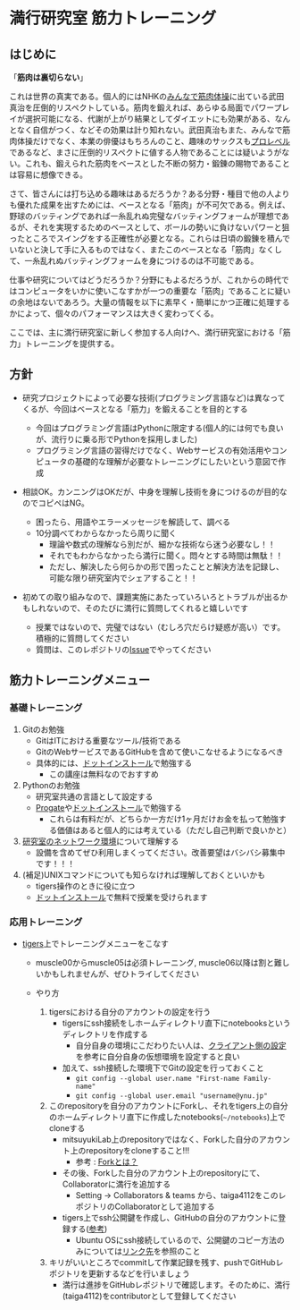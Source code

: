 # 満行研究室 筋力トレーニング

## はじめに

「**筋肉は裏切らない**」

これは世界の真実である。個人的にはNHKの[みんなで筋肉体操](https://www.youtube.com/watch?v=IHYOhDe4FB8)に出ている武田真治を圧倒的リスペクトしている。筋肉を鍛えれば、あらゆる局面でパワープレイが選択可能になる、代謝が上がり結果としてダイエットにも効果がある、なんとなく自信がつく、などその効果は計り知れない。武田真治もまた、みんなで筋肉体操だけでなく、本業の俳優はもちろんのこと、趣味のサックスも[プロレベル](https://www.youtube.com/watch?v=Ma5xXTEMBJs)であるなど、まさに圧倒的リスペクトに値する人物であることには疑いようがない。これも、鍛えられた筋肉をベースとした不断の努力・鍛錬の賜物であることは容易に想像できる。

さて、皆さんには打ち込める趣味はあるだろうか？ある分野・種目で他の人よりも優れた成果を出すためには、ベースとなる「筋肉」が不可欠である。例えば、野球のバッティングであれば一糸乱れぬ完璧なバッティングフォームが理想であるが、それを実現するためのベースとして、ボールの勢いに負けないパワーと狙ったところでスイングをする正確性が必要となる。これらは日頃の鍛錬を積んでいないと決して手に入るものではなく、またこのベースとなる「筋肉」なくして、一糸乱れぬバッティングフォームを身につけるのは不可能である。

仕事や研究についてはどうだろうか？分野にもよるだろうが、これからの時代ではコンピュータをいかに使いこなすかが一つの重要な「筋肉」であることに疑いの余地はないであろう。大量の情報を以下に素早く・簡単にかつ正確に処理するかによって、個々のパフォーマンスは大きく変わってくる。

ここでは、主に満行研究室に新しく参加する人向けへ、満行研究室における「筋力」トレーニングを提供する。

## 方針

- 研究プロジェクトによって必要な技術(プログラミング言語など)は異なってくるが、今回はベースとなる「筋力」を鍛えることを目的とする
    - 今回はプログラミング言語はPythonに限定する(個人的には何でも良いが、流行りに乗る形でPythonを採用しました)
    - プログラミング言語の習得だけでなく、Webサービスの有効活用やコンピュータの基礎的な理解が必要なトレーニングにしたいという意図で作成

- 相談OK。カンニングはOKだが、中身を理解し技術を身につけるのが目的なのでコピペはNG。
    - 困ったら、用語やエラーメッセージを解読して、調べる
    - 10分調べてわからなかったら周りに聞く
        - 理論や数式の理解なら別だが、細かな技術なら迷う必要なし！！
        - それでもわからなかったら満行に聞く。悶々とする時間は無駄！！
        - ただし、解決したら何らかの形で困ったことと解決方法を記録し、可能な限り研究室内でシェアすること！！

- 初めての取り組みなので、課題実施にあたっていろいろとトラブルが出るかもしれないので、そのたびに満行に質問してくれると嬉しいです
    - 授業ではないので、完璧ではない（むしろ穴だらけ疑惑が高い）です。積極的に質問してください
    - 質問は、このレポジトリの[Issue](https://github.com/mitsuyukiLab/muscle_training/issues)でやってください

## 筋力トレーニングメニュー

### 基礎トレーニング

1. Gitのお勉強
    - GitはITにおける重要なツール/技術である
    - GitのWebサービスであるGitHubを含めて使いこなせるようになるべき
    - 具体的には、[ドットインストール](https://dotinstall.com/lessons/basic_git)で勉強する
        - この講座は無料なのでおすすめ
1. Pythonのお勉強
    - 研究室共通の言語として設定する
    - [Progate](https://prog-8.com/)や[ドットインストール](https://dotinstall.com/lessons/basic_python_v3)で勉強する
        - これらは有料だが、どちらか一方だけ1ヶ月だけお金を払って勉強する価値はあると個人的には考えている（ただし自己判断で良いかと）
1. [研究室のネットワーク環境](https://github.com/mitsuyukiLab/lab-operation/wiki/%E7%A0%94%E7%A9%B6%E5%AE%A4%E3%82%A4%E3%83%B3%E3%83%95%E3%83%A9%E3%81%AE%E8%A8%AD%E5%AE%9A)について理解する
    - 設備を含めてぜひ利用しまくってください。改善要望はバシバシ募集中です！！！
1. (補足)UNIXコマンドについても知らなければ理解しておくといいかも
    - tigers操作のときに役に立つ
    - [ドットインストール](https://dotinstall.com/lessons/basic_unix_v2)で無料で授業を受けられます

### 応用トレーニング

- [tigers](https://github.com/mitsuyukiLab/lab-operation/wiki/tigers-(133.34.37.147))上でトレーニングメニューをこなす
    
    - muscle00からmuscle05は必須トレーニング, muscle06以降は割と難しいかもしれませんが、ぜひトライしてください

    - やり方
        1. tigersにおける自分のアカウントの設定を行う
            - tigersにssh接続をしホームディレクトリ直下にnotebooksというディレクトリを作成する
                - 自分自身の環境にこだわりたい人は、[クライアント側の設定](https://github.com/mitsuyukiLab/lab-operation/wiki/tigers-(133.34.37.147)#%E3%82%AF%E3%83%A9%E3%82%A4%E3%82%A2%E3%83%B3%E3%83%88%E5%81%B4%E3%81%AE%E8%A8%AD%E5%AE%9A)を参考に自分自身の仮想環境を設定すると良い
            - 加えて、ssh接続した環境下でGitの設定を行っておくこと
                - `git config --global user.name "First-name Family-name"`
                - `git config --global user.email "username@ynu.jp"`
        1. このrepositoryを自分のアカウントにForkし、それをtigers上の自分のホームディレクトリ直下に作成したnotebooks(`~/notebooks`)上でcloneする
            - mitsuyukiLab上のrepositoryではなく、Forkした自分のアカウント上のrepositoryをcloneすること!!!
                - 参考 : [Forkとは？](http://cuaoar.jp/2013/03/github-fork-pull-request.html)
            - その後、Forkした自分のアカウント上のrepositoryにて、Collaboratorに満行を追加する
                - Setting -> Collaborators & teams から、taiga4112をこのレポジトリのCollaboratorとして追加する
            - tigers上でssh公開鍵を作成し、GitHubの自分のアカウントに登録する([参考](https://github.com/mitsuyukiLab/muscle_training))
                - Ubuntu OSにssh接続しているので、公開鍵のコピー方法のみについては[リンク先](https://stackoverflow.com/questions/16638092/copying-a-rsa-public-key-to-clipboard)を参照のこと
        1. キリがいいところでcommitして作業記録を残す、pushでGitHubレポジトリを更新するなどを行いましょう
            - 満行は進捗をGitHubレポジトリで確認します。そのために、満行(taiga4112)をcontributorとして登録してください
